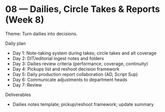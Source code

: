 # 08 — Dailies, Circle Takes & Reports (Week 8)

Theme: Turn dailies into decisions.

Daily plan
- Day 1: Note-taking system during takes; circle takes and alt coverage
- Day 2: DIT/editorial ingest notes and folders
- Day 3: Dailies review criteria (performance, coverage, continuity)
- Day 4: Pickups list and reshoot decision framework
- Day 5: Daily production report collaboration (AD, Script Sup)
- Day 6: Communicate adjustments to department heads
- Day 7: Review

Deliverables
- Dailies notes template; pickup/reshoot framework; update summary

